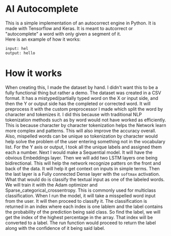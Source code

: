 # AI Autocomplete
This is a simple implementation of an autocorrect engine in Python. It is made with Tensorflow and Keras. It is meant to autcorrect or "autocomplete" a word with only given a segment of it.<br>
Here is an example of how it works: <br>
```
input: hel
output: hello
```

# How it works
When creating this, I made the dataset by hand. I didn't want this to be a fully functional thing but rather a demo.
The dataset was created in a CSV format. It has a mistyped/partially typed word on the X or input side, and then the Y or output side has the completed or corrected word.
It will preprocess it with the custom preprocessor I made which split the word by character and tokenizes it. I did this because with traditional NLP tokenization methods
such as by word would not have worked as efficiently. This is because character by character tokenization helps the Network learn more complex and patterns. This will also improve
the accuracy overall. Also, mispelled words can be unique so tokenization by character would help solve the problem of the user entering something not in the vocabulary list. For the Y axis or output, I took all the unique labels and assigned them each a number.
Next I would make a Sequential model. It will have the obvious Embeddings layer. Then we will add two LSTM layers one being bidirectional. This will help the network recognize patters on the front and back of the data. It will help it get context on inputs in simple terms. Then the last layer is a Fully connected Dense layer with the `softmax` activation. What that would do is classify the textual input as one of the labeled words. We will train it wiith the Adam optimizer and Sparse_categorical_crossentropy. This is commonly
used for multiclass classification. When I run the model, it will take a misspelled word input from the user. It will then proceed to classify it. The classification is returned in an index where each index is one lablem and the label contains the probability of the prediction being said class. So find the label, we will get the index of the highest percentage in the array. That index will be converted to a label. The run function would proceed to return the label along with the confidence of it being said label.

